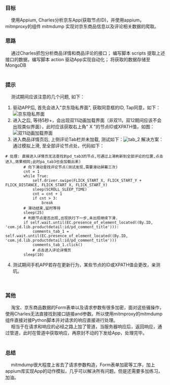 ### 目标
&emsp; 使用Appium, Charles分析京东App(获取节点ID)，并使用appium，mitmproxy的组件 mitmdump 实现对京东商品信息以及评论相关数据的爬取。
<br/>

### 思路
&emsp; 通过Charles抓包分析商品详情和商品评论的接口； 编写脚本 scripts 提取上述接口的数据，编写脚本 action 驱动App实现自动化； 将获取的数据存储至MongoDB    
<br/>

### 提示
&emsp; 测试期间应该注意的几个问题, 如下：
1. 驱动APP后, 首先会进入"京东隐私界面", 获取同意框的ID, Tap同意，如下：![京东隐私界面](https://github.com/Northxw/Sao_Operation/blob/master/05-JD/screenshot/%E4%BA%AC%E4%B8%9C%E9%9A%90%E7%A7%81%E6%94%BF%E7%AD%96%E7%95%8C%E9%9D%A2.png)    <br/>
2. 进入之后, 等待5秒+，会出现双11动画加载界面（非双11，双12期间应该不会出现类似界面），此时应该获取右上角" X "的节点ID或XPATH值，如图：![双11动画加载界面](https://github.com/Northxw/Sao_Operation/blob/master/05-JD/screenshot/%E5%8F%8C11%E5%8A%A8%E7%94%BB%E7%95%8C%E9%9D%A2.png)   <br/>
3. 进入商品详情页后, 上侧评论Tab栏并未加载, 测试如下：![tab_2](https://github.com/Northxw/Sao_Operation/blob/master/05-JD/screenshot/tab_2.png) 解决方案：通过模拟上滑, 至全部评论节点处，代码如下：
```
# 处理: 直接进入详情页无法查找到pd_tab3的节点,可通过上滑刷新到全部评论的位置,点击进入,效果相同;此时pa_tab3也会加载出来)
        # 向下滑动查找评论节点(测试发现,需要滑动屏幕三次)
        cnt = 1
        while True:
            self.driver.swipe(FLICK_START_X, FLICK_START_Y + FLICK_DISTANCE, FLICK_START_X, FLICK_START_Y)
            sleep(SCROLL_SLEEP_TIME)
            cnt = cnt + 1
            if cnt > 3:
                break
        # 滑动结束,延时等待
        sleep(25)
        # 判断节点是否出现,出现执行下一步,未出现继续下滑.
        if self.wait.until(EC.presence_of_element_located((By.ID, 'com.jd.lib.productdetail:id/pd_comment_title'))):
            comments_tab_1 = self.wait.until(EC.presence_of_element_located((By.ID, 'com.jd.lib.productdetail:id/pd_comment_title')))
            comments_tab_1.click()
            # 点击进入评论详情页
        sleep(10)
```
4. 测试期间手机APP若存在更新行为，某些节点的ID或XPATH值会更改，亲测坑。     
<br/>

### 其他
&emsp; 淘宝、京东商品数据的Form表单以及请求参数有很多加密，面对这些骚操作，使用Charles无法直接找到接口链接and参数。所以使用mitmproxy的mitmdump组件直接对接Python脚本并对请求的响应直接进行处理。   
&emsp; 相当于在请求和响应的必经之路上加了管道，当服务器响应后，返回响应，通过管道，此时在管道中获取响应，再原封不动的下发给App，处理完毕。    
<br/>

### 总结
&emsp; mitmdump很大程度上省去了请求参数构造，Form表单加密等工序，加上appium库实现App的动作模拟，几乎可以解决所有问题。但是还需要多加练习，加油。
